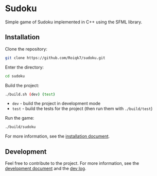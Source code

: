 # Sudoku

Simple game of Sudoku implemented in C++ using the SFML library.

## Installation

Clone the repository:

```bash
git clone https://github.com/Roiqk7/sudoku.git
```

Enter the directory:

```bash
cd sudoku
```

Build the project:

```bash
./build.sh (dev) (test)
```
* `dev` - build the project in development mode
* `test` - build the tests for the project (then run them with `./build/test`)

Run the game:

```bash
./build/sudoku
```

For more information, see the [installation document](docs/installation.md).

## Development

Feel free to contribute to the project. For more information, see the [development document](docs/development.md) and the [dev log](docs/devLog.md).